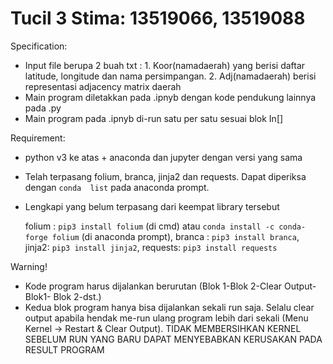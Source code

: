 # Tucil 3 Stima: 13519066, 13519088

Specification:
- Input file berupa 2 buah txt : 1. Koor(namadaerah) yang berisi daftar latitude, longitude dan nama persimpangan. 2. Adj(namadaerah) berisi representasi adjacency matrix daerah
- Main program diletakkan pada .ipnyb dengan kode pendukung lainnya pada .py
- Main program pada .ipnyb di-run satu per satu sesuai blok In[]

Requirement:
- python v3 ke atas + anaconda dan jupyter dengan versi yang sama
- Telah terpasang folium, branca, jinja2 dan requests. Dapat diperiksa dengan `conda  list` pada anaconda prompt.
- Lengkapi yang belum terpasang dari keempat library tersebut

  folium : `pip3 install folium` (di cmd) atau `conda install -c conda-forge folium` (di anaconda prompt), 
  branca : `pip3 install branca`, 
  jinja2: `pip3 install jinja2`, 
  requests: `pip3 install requests`
  
Warning!
- Kode program harus dijalankan berurutan (Blok 1-Blok 2-Clear Output- Blok1- Blok 2-dst.)
- Kedua blok program hanya bisa dijalankan sekali run saja. Selalu clear output apabila hendak me-run ulang program lebih dari sekali (Menu Kernel -> Restart & Clear Output). TIDAK MEMBERSIHKAN KERNEL SEBELUM RUN YANG BARU DAPAT MENYEBABKAN KERUSAKAN PADA RESULT PROGRAM
